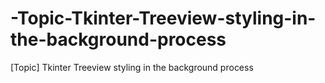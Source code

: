 # -Topic-Tkinter-Treeview-styling-in-the-background-process
[Topic] Tkinter Treeview styling in the background process
